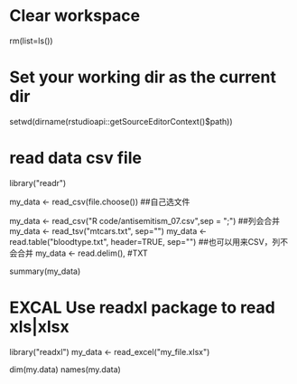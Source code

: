 # Clear workspace
rm(list=ls())

# Set your working dir as the current dir
setwd(dirname(rstudioapi::getSourceEditorContext()$path))

# read data csv file
library("readr")

my_data <- read_csv(file.choose())   ##自己选文件

my_data <- read_csv("R code/antisemitism_07.csv",sep = ";")   ##列会合并
my_data <- read_tsv("mtcars.txt", sep="")
my_data <- read.table("bloodtype.txt", header=TRUE, sep="")  ##也可以用来CSV，列不会合并
my_data <- read.delim(),   #TXT

summary(my_data)

# EXCAL   Use readxl package to read xls|xlsx
library("readxl")
my_data <- read_excel("my_file.xlsx")

dim(my.data)
names(my.data)

